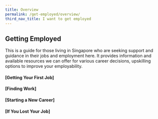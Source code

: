 ```yaml
---
title: Overview
permalink: /get-employed/overview/
third_nav_title: I want to get employed
---
```


## Getting Employed
This is a guide for those living in Singapore who are seeking support and guidance in their jobs and employment here. It provides information and available resources we can offer for various career decisions, upskilling options to improve your employability. 

#### [Getting Your First Job]
#### [Finding Work]
#### [Starting a New Career]
#### [If You Lost Your Job]
